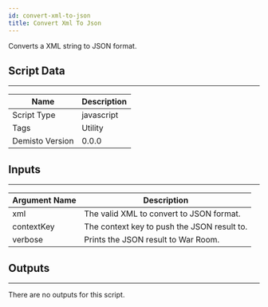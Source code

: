 ```yaml
---
id: convert-xml-to-json
title: Convert Xml To Json
---
```


Converts a XML string to JSON format.

## Script Data
---

| **Name** | **Description** |
| --- | --- |
| Script Type | javascript |
| Tags | Utility |
| Demisto Version | 0.0.0 |

## Inputs
---

| **Argument Name** | **Description** |
| --- | --- |
| xml | The valid XML to convert to JSON format. |
| contextKey | The context key to push the JSON result to. |
| verbose | Prints the JSON result to War Room. |

## Outputs
---
There are no outputs for this script.
